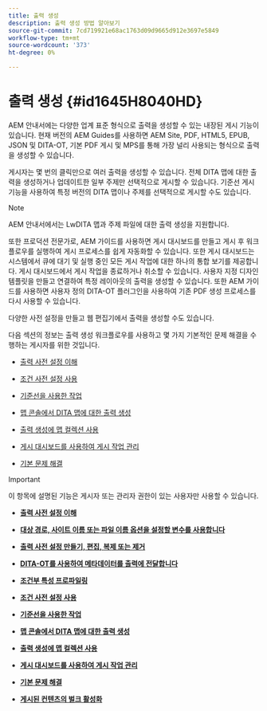 ```yaml
---
title: 출력 생성
description: 출력 생성 방법 알아보기
source-git-commit: 7cd719921e68ac1763d09d9665d912e3697e5849
workflow-type: tm+mt
source-wordcount: '373'
ht-degree: 0%

---
```



# 출력 생성 {#id1645H8040HD}

AEM 안내서에는 다양한 업계 표준 형식으로 출력을 생성할 수 있는 내장된 게시 기능이 있습니다. 현재 버전의 AEM Guides를 사용하면 AEM Site, PDF, HTML5, EPUB, JSON 및 DITA-OT, 기본 PDF 게시 및 MPS를 통해 가장 널리 사용되는 형식으로 출력을 생성할 수 있습니다.

게시자는 몇 번의 클릭만으로 여러 출력을 생성할 수 있습니다. 전체 DITA 맵에 대한 출력을 생성하거나 업데이트한 일부 주제만 선택적으로 게시할 수 있습니다. 기준선 게시 기능을 사용하여 특정 버전의 DITA 맵이나 주제를 선택적으로 게시할 수도 있습니다.

>[!NOTE]
>
> AEM 안내서에서는 LwDITA 맵과 주제 파일에 대한 출력 생성을 지원합니다.

또한 프로덕션 전문가로, AEM 가이드를 사용하면 게시 대시보드를 만들고 게시 후 워크플로우를 실행하여 게시 프로세스를 쉽게 자동화할 수 있습니다. 또한 게시 대시보드는 시스템에서 큐에 대기 및 실행 중인 모든 게시 작업에 대한 하나의 통합 보기를 제공합니다. 게시 대시보드에서 게시 작업을 종료하거나 취소할 수 있습니다. 사용자 지정 디자인 템플릿을 만들고 연결하여 특정 레이아웃의 출력을 생성할 수 있습니다. 또한 AEM 가이드를 사용하면 사용자 정의 DITA-OT 플러그인을 사용하여 기존 PDF 생성 프로세스를 다시 사용할 수 있습니다.

다양한 사전 설정을 만들고 웹 편집기에서 출력을 생성할 수도 있습니다.

다음 섹션의 정보는 출력 생성 워크플로우를 사용하고 몇 가지 기본적인 문제 해결을 수행하는 게시자를 위한 것입니다.

- [출력 사전 설정 이해](generate-output-understand-presets.md#)

- [조건 사전 설정 사용](generate-output-use-condition-presets.md#)

- [기준선을 사용한 작업](generate-output-use-baseline-for-publishing.md#)

- [맵 콘솔에서 DITA 맵에 대한 출력 생성](generate-output-for-a-dita-map.md#)

- [출력 생성에 맵 컬렉션 사용](generate-output-use-map-collection-output-generation.md#)

- [게시 대시보드를 사용하여 게시 작업 관리](generate-output-publish-dashboard.md#)

- [기본 문제 해결](generate-output-basic-troubleshooting.md#)


>[!IMPORTANT]
>
> 이 항목에 설명된 기능은 게시자 또는 관리자 권한이 있는 사용자만 사용할 수 있습니다.

- **[출력 사전 설정 이해](generate-output-understand-presets.md)**

- **[대상 경로, 사이트 이름 또는 파일 이름 옵션을 설정할 변수를 사용합니다](generate-output-use-variables.md)**

- **[출력 사전 설정 만들기, 편집, 복제 또는 제거](generate-output-create-edit-preset.md)**

- **[DITA-OT를 사용하여 메타데이터를 출력에 전달합니다](pass-metadata-dita-ot.md)**

- **[조건부 특성 프로파일링](generate-output-conditional-attribute-profiling.md)**

- **[조건 사전 설정 사용](generate-output-use-condition-presets.md)**

- **[기준선을 사용한 작업](generate-output-use-baseline-for-publishing.md)**

- **[맵 콘솔에서 DITA 맵에 대한 출력 생성](generate-output-for-a-dita-map.md)**

- **[출력 생성에 맵 컬렉션 사용](generate-output-use-map-collection-output-generation.md)**

- **[게시 대시보드를 사용하여 게시 작업 관리](generate-output-publish-dashboard.md)**

- **[기본 문제 해결](generate-output-basic-troubleshooting.md)**

- **[게시된 컨텐츠의 벌크 활성화](conf-bulk-activation.md)**



